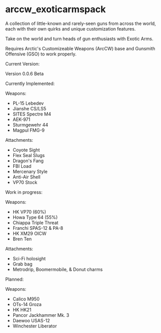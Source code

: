 # arccw_exoticarmspack
A collection of little-known and rarely-seen guns from across the world, each with their own quirks and unique customization features. 

Take on the world and turn heads of gun enthusiasts with Exotic Arms.

Requires Arctic's Customizeable Weapons (ArcCW) base and Gunsmith Offensive (GSO) to work properly.

Current Version:

Version 0.0.6 Beta

Currently Implemented:

Weapons:

- PL-15 Lebedev
- Jianshe CS/LS5
- SITES Spectre M4
- AEK-971
- Sturmgewehr 44
- Magpul FMG-9

Attachments:

- Coyote Sight 
- Flex Seal Slugs
- Dragon's Fang
- FBI Load
- Mercenary Style
- Anti-Air Shell
- VP70 Stock

Work in progress:

Weapons:

- HK VP70 (60%)
- Howa Type 64 (55%)
- Chiappa Triple Threat
- Franchi SPAS-12 & PA-8
- HK XM29 OICW
- Bren Ten

Attachments:

- Sci-Fi holosight
- Grab bag
- Metrodrip, Boomermobile, & Donut charms

Planned:

Weapons:

- Calico M950
- OTs-14 Groza
- HK HK21
- Pancor Jackhammer Mk. 3
- Daewoo USAS-12
- Winchester Liberator
